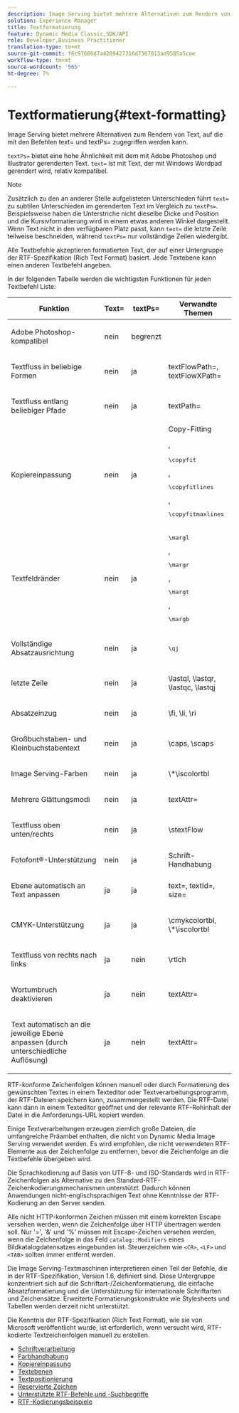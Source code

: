 ```yaml
---
description: Image Serving bietet mehrere Alternativen zum Rendern von Text, auf die mit den Befehlen text= und textPs= zugegriffen werden kann.
solution: Experience Manager
title: Textformatierung
feature: Dynamic Media Classic,SDK/API
role: Developer,Business Practitioner
translation-type: tm+mt
source-git-commit: f6c97606d7a4209427316d7367013ad9585a5cae
workflow-type: tm+mt
source-wordcount: '565'
ht-degree: 7%

---
```



# Textformatierung{#text-formatting}

Image Serving bietet mehrere Alternativen zum Rendern von Text, auf die mit den Befehlen text= und textPs= zugegriffen werden kann.

`textPs=` bietet eine hohe Ähnlichkeit mit dem mit Adobe Photoshop und Illustrator gerenderten Text. `text=` ist mit Text, der mit Windows Wordpad gerendert wird, relativ kompatibel.

>[!NOTE]
>
>Zusätzlich zu den an anderer Stelle aufgelisteten Unterschieden führt `text=` zu subtilen Unterschieden im gerenderten Text im Vergleich zu `textPs=`. Beispielsweise haben die Unterstriche nicht dieselbe Dicke und Position und die Kursivformatierung wird in einem etwas anderen Winkel dargestellt. Wenn Text nicht in den verfügbaren Platz passt, kann `text=` die letzte Zeile teilweise beschneiden, während `textPs=` nur vollständige Zeilen wiedergibt.

Alle Textbefehle akzeptieren formatierten Text, der auf einer Untergruppe der RTF-Spezifikation (Rich Text Format) basiert. Jede Textebene kann einen anderen Textbefehl angeben.

In der folgenden Tabelle werden die wichtigsten Funktionen für jeden Textbefehl Liste:

<table id="table_9C41CBDA94C24805B538E5049B0137C6"> 
 <thead> 
  <tr> 
   <th class="entry"> <b> Funktion</b> </th> 
   <th class="entry"> <b> Text=</b> </th> 
   <th class="entry"> <b> textPs=</b> </th> 
   <th class="entry"> <b> Verwandte Themen</b> </th> 
  </tr> 
 </thead>
 <tbody> 
  <tr> 
   <td> <p> Adobe Photoshop-kompatibel </p> </td> 
   <td> <p> nein </p> </td> 
   <td> <p> begrenzt </p> </td> 
   <td> <p> </p> </td> 
  </tr> 
  <tr> 
   <td> <p>Textfluss in beliebige Formen </p> </td> 
   <td> <p>nein </p> </td> 
   <td> <p>ja </p> </td> 
   <td> <p>textFlowPath=, textFlowXPath= </p> </td> 
  </tr> 
  <tr> 
   <td> <p>Textfluss entlang beliebiger Pfade </p> </td> 
   <td> <p>nein </p> </td> 
   <td> <p>ja </p> </td> 
   <td> <p>textPath= </p> </td> 
  </tr> 
  <tr> 
   <td> <p>Kopiereinpassung </p> </td> 
   <td> <p>nein </p> </td> 
   <td> <p>ja </p> </td> 
   <td> Copy-Fitting <p>, <pre>\copyfit</pre>, <pre>\copyfitlines</pre>, <pre>\copyfitmaxlines</pre> </p> </td> 
  </tr> 
  <tr> 
   <td> <p>Textfeldränder </p> </td> 
   <td> <p>nein </p> </td> 
   <td> <p>ja </p> </td> 
   <td> <p><pre>\margl</pre>, <pre>\margr</pre>, <pre>\margt</pre>, <pre>\margb</pre> </p> </td> 
  </tr> 
  <tr> 
   <td> <p>Vollständige Absatzausrichtung </p> </td> 
   <td> <p>nein </p> </td> 
   <td> <p>ja </p> </td> 
   <td> <p><pre>\qj</pre> </p> </td> 
  </tr> 
  <tr> 
   <td> <p>letzte Zeile </p> </td> 
   <td> <p>nein </p> </td> 
   <td> <p>ja </p> </td> 
   <td> <p>\lastql, \lastqr, \lastqc, \lastqj </p> </td> 
  </tr> 
  <tr> 
   <td> <p>Absatzeinzug </p> </td> 
   <td> <p>nein </p> </td> 
   <td> <p>ja </p> </td> 
   <td> <p>\fi, \li, \ri </p> </td> 
  </tr> 
  <tr> 
   <td> <p>Großbuchstaben- und Kleinbuchstabentext </p> </td> 
   <td> <p>nein </p> </td> 
   <td> <p>ja </p> </td> 
   <td> <p>\caps, \scaps </p> </td> 
  </tr> 
  <tr> 
   <td> <p>Image Serving-Farben </p> </td> 
   <td> <p>nein </p> </td> 
   <td> <p>ja </p> </td> 
   <td> <p>\*\iscolortbl </p> </td> 
  </tr> 
  <tr> 
   <td> <p>Mehrere Glättungsmodi </p> </td> 
   <td> <p>nein </p> </td> 
   <td> <p>ja </p> </td> 
   <td> <p>textAttr= </p> </td> 
  </tr> 
  <tr> 
   <td> <p>Textfluss oben unten/rechts </p> </td> 
   <td> <p>nein </p> </td> 
   <td> <p>ja </p> </td> 
   <td> <p>\stextFlow </p> </td> 
  </tr> 
  <tr> 
   <td> <p>Fotofont®-Unterstützung </p> </td> 
   <td> <p>nein </p> </td> 
   <td> <p>ja </p> </td> 
   <td> Schrift-Handhabung </td> 
  </tr> 
  <tr> 
   <td> <p>Ebene automatisch an Text anpassen </p> </td> 
   <td> <p>ja </p> </td> 
   <td> <p>ja </p> </td> 
   <td> <p>text=, textId=, size= </p> </td> 
  </tr> 
  <tr> 
   <td> <p>CMYK-Unterstützung </p> </td> 
   <td> <p>ja </p> </td> 
   <td> <p>ja </p> </td> 
   <td> <p>\cmykcolortbl, \*\iscolortbl </p> </td> 
  </tr> 
  <tr> 
   <td> <p>Textfluss von rechts nach links </p> </td> 
   <td> <p>ja </p> </td> 
   <td> <p>nein </p> </td> 
   <td> <p>\rtlch </p> </td> 
  </tr> 
  <tr> 
   <td> <p>Wortumbruch deaktivieren </p> </td> 
   <td> <p>ja </p> </td> 
   <td> <p>nein </p> </td> 
   <td> <p>textAttr= </p> </td> 
  </tr> 
  <tr> 
   <td> <p>Text automatisch an die jeweilige Ebene anpassen (durch unterschiedliche Auflösung) </p> </td> 
   <td> <p>ja </p> </td> 
   <td> <p>nein </p> </td> 
   <td> <p>textAttr= </p> </td> 
  </tr> 
 </tbody> 
</table>

RTF-konforme Zeichenfolgen können manuell oder durch Formatierung des gewünschten Textes in einem Texteditor oder Textverarbeitungsprogramm, der RTF-Dateien speichern kann, zusammengestellt werden. Die RTF-Datei kann dann in einem Texteditor geöffnet und der relevante RTF-Rohinhalt der Datei in die Anforderungs-URL kopiert werden.

Einige Textverarbeitungen erzeugen ziemlich große Dateien, die umfangreiche Präambel enthalten, die nicht von Dynamic Media Image Serving verwendet werden. Es wird empfohlen, die nicht verwendeten RTF-Elemente aus der Zeichenfolge zu entfernen, bevor die Zeichenfolge an die Textbefehle übergeben wird.

Die Sprachkodierung auf Basis von UTF-8- und ISO-Standards wird in RTF-Zeichenfolgen als Alternative zu den Standard-RTF-Zeichenkodierungsmechanismen unterstützt. Dadurch können Anwendungen nicht-englischsprachigen Text ohne Kenntnisse der RTF-Kodierung an den Server senden.

Alle nicht HTTP-konformen Zeichen müssen mit einem korrekten Escape versehen werden, wenn die Zeichenfolge über HTTP übertragen werden soll. Nur &#39;=&#39;, &#39;&amp;&#39; und &#39;%&#39; müssen mit Escape-Zeichen versehen werden, wenn die Zeichenfolge in das Feld `catalog::Modifiers` eines Bildkatalogdatensatzes eingebunden ist. Steuerzeichen wie `<CR>`, `<LF>` und `<TAB>` sollten immer entfernt werden.

Die Image Serving-Textmaschinen interpretieren einen Teil der Befehle, die in der RTF-Spezifikation, Version 1.6, definiert sind. Diese Untergruppe konzentriert sich auf die Schriftart-/Zeichenformatierung, die einfache Absatzformatierung und die Unterstützung für internationale Schriftarten und Zeichensätze. Erweiterte Formatierungskonstrukte wie Stylesheets und Tabellen werden derzeit nicht unterstützt.

Die Kenntnis der RTF-Spezifikation (Rich Text Format), wie sie von Microsoft veröffentlicht wurde, ist erforderlich, wenn versucht wird, RTF-kodierte Textzeichenfolgen manuell zu erstellen.

* [Schriftverarbeitung](r-font-handling.md)
* [Farbhandhabung](r-color-handling.md)
* [Kopiereinpassung](r-copy-fitting.md)
* [Textebenen](r-text-layers.md)
* [Textpositionierung](r-text-positioning.md)
* [Reservierte Zeichen](r-reserved-characters.md)
* [Unterstützte RTF-Befehle und -Suchbegriffe](c-supported-rtf-commands-and-keywords/c-supported-rtf-commands-and-keywords.md)
* [RTF-Kodierungsbeispiele](r-rtf-encoding-examples.md)
